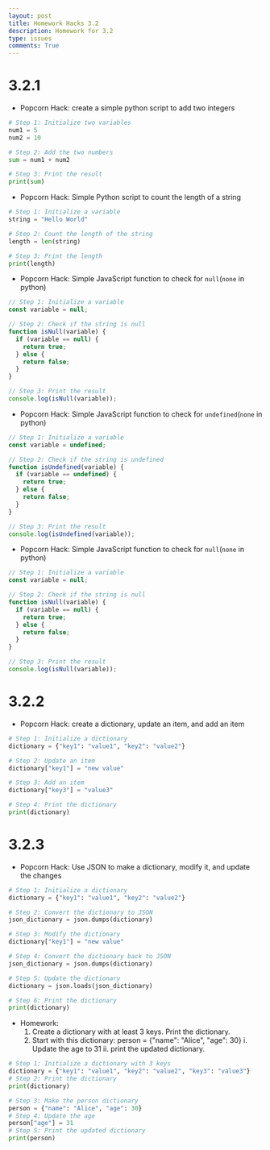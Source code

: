 ```yaml
---
layout: post
title: Homework Hacks 3.2
description: Homework for 3.2
type: issues
comments: True
---
```


# 3.2.1

- Popcorn Hack: create a simple python script to add two integers

```python
# Step 1: Initialize two variables
num1 = 5
num2 = 10

# Step 2: Add the two numbers
sum = num1 + num2

# Step 3: Print the result
print(sum)
```
- Popcorn Hack: Simple Python script to count the length of a string

```python
# Step 1: Initialize a variable
string = "Hello World"

# Step 2: Count the length of the string
length = len(string)

# Step 3: Print the length
print(length)
```

- Popcorn Hack: Simple JavaScript function to check for `null`(`none` in python)

```javascript
// Step 1: Initialize a variable
const variable = null;

// Step 2: Check if the string is null
function isNull(variable) {
  if (variable == null) {
    return true;
  } else {
    return false;
  }
}

// Step 3: Print the result
console.log(isNull(variable));
```

- Popcorn Hack: Simple JavaScript function to check for `undefined`(`none` in python)

```javascript
// Step 1: Initialize a variable
const variable = undefined;

// Step 2: Check if the string is undefined
function isUndefined(variable) {
  if (variable == undefined) {
    return true;
  } else {
    return false;
  }
}

// Step 3: Print the result
console.log(isUndefined(variable));
```

- Popcorn Hack: Simple JavaScript function to check for `null`(`none` in python)

```javascript
// Step 1: Initialize a variable
const variable = null;

// Step 2: Check if the string is null
function isNull(variable) {
  if (variable == null) {
    return true;
  } else {
    return false;
  }
}

// Step 3: Print the result
console.log(isNull(variable));
```

# 3.2.2

- Popcorn Hack: create a dictionary, update an item, and add an item

```python
# Step 1: Initialize a dictionary
dictionary = {"key1": "value1", "key2": "value2"}

# Step 2: Update an item
dictionary["key1"] = "new value"

# Step 3: Add an item
dictionary["key3"] = "value3"

# Step 4: Print the dictionary
print(dictionary)
```

# 3.2.3

- Popcorn Hack: Use JSON to make a dictionary, modify it, and update the changes

```python
# Step 1: Initialize a dictionary
dictionary = {"key1": "value1", "key2": "value2"}

# Step 2: Convert the dictionary to JSON
json_dictionary = json.dumps(dictionary)

# Step 3: Modify the dictionary
dictionary["key1"] = "new value"

# Step 4: Convert the dictionary back to JSON
json_dictionary = json.dumps(dictionary)

# Step 5: Update the dictionary
dictionary = json.loads(json_dictionary)

# Step 6: Print the dictionary
print(dictionary)
```

- Homework:
  1. Create a dictionary with at least 3 keys. Print the dictionary.
  2. Start with this dictionary: person = {"name": "Alice", "age": 30}
    i. Update the age to 31
    ii. print the updated dictionary.

```python
# Step 1: Initialize a dictionary with 3 keys
dictionary = {"key1": "value1", "key2": "value2", "key3": "value3"}
# Step 2: Print the dictionary
print(dictionary)

# Step 3: Make the person dictionary
person = {"name": "Alice", "age": 30}
# Step 4: Update the age
person["age"] = 31
# Step 5: Print the updated dictionary
print(person)
```
